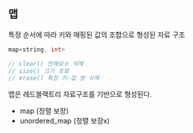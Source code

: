 ## 맵

특정 순서에 따라 키와 매핑된 값의 조합으로 형성된 자료 구조

```C++
map<string, int>

// clear() 전체요소 삭제
// size() 크기 조회
// erase() 특정 키-값 쌍 삭제
```

맵은 레드블랙트리 자료구조를 기반으로 형성된다.

- map (정렬 보장)
- unordered_map (정렬 보장x)
